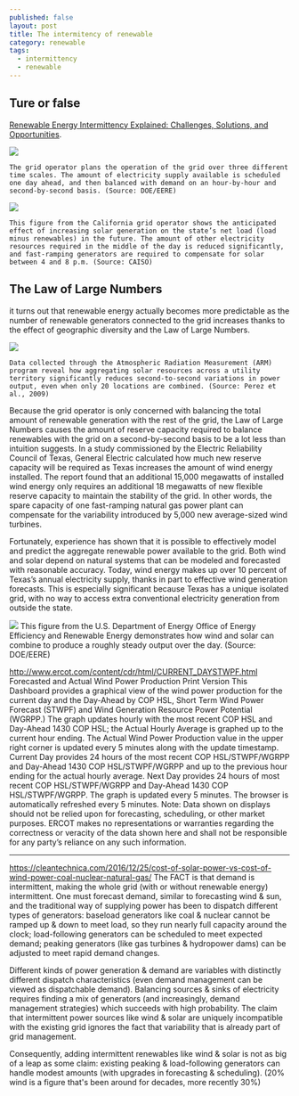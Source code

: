 ```yaml
---
published: false
layout: post
title: The intermitency of renewable
category: renewable
tags:
  - intermittency
  - renewable
---
```

## Ture or false

 [Renewable Energy Intermittency Explained: Challenges, Solutions, and Opportunities](https://blogs.scientificamerican.com/plugged-in/renewable-energy-intermittency-explained-challenges-solutions-and-opportunities/). 
 
 
 
![](https://blogs.scientificamerican.com/plugged-in/files/2015/03/GridPlanning.png)

    The grid operator plans the operation of the grid over three different time scales. The amount of electricity supply available is scheduled one day ahead, and then balanced with demand on an hour-by-hour and second-by-second basis. (Source: DOE/EERE)


![](http://blogs.scientificamerican.com/plugged-in/files/2015/03/CAISODuckCurve.png)

    This figure from the California grid operator shows the anticipated effect of increasing solar generation on the state’s net load (load minus renewables) in the future. The amount of other electricity resources required in the middle of the day is reduced significantly, and fast-ramping generators are required to compensate for solar between 4 and 8 p.m. (Source: CAISO)
  
## The Law of Large Numbers
  
it turns out that renewable energy actually becomes more predictable as the number of renewable generators connected to the grid increases thanks to the effect of geographic diversity and the Law of Large Numbers.
    
![](http://blogs.scientificamerican.com/plugged-in/files/2015/03/LargeNumberAveraging.png)
    
    Data collected through the Atmospheric Radiation Measurement (ARM) program reveal how aggregating solar resources across a utility territory significantly reduces second-to-second variations in power output, even when only 20 locations are combined. (Source: Perez et al., 2009) 
    
Because the grid operator is only concerned with balancing the total amount of renewable generation with the rest of the grid, the Law of Large Numbers causes the amount of reserve capacity required to balance renewables with the grid on a second-by-second basis to be a lot less than intuition suggests. In a study commissioned by the Electric Reliability Council of Texas, General Electric calculated how much new reserve capacity will be required as Texas increases the amount of wind energy installed. The report found that an additional 15,000 megawatts of installed wind energy only requires an additional 18 megawatts of new flexible reserve capacity to maintain the stability of the grid. In other words, the spare capacity of one fast-ramping natural gas power plant can compensate for the variability introduced by 5,000 new average-sized wind turbines.
    
Fortunately, experience has shown that it is possible to effectively model and predict the aggregate renewable power available to the grid. Both wind and solar depend on natural systems that can be modeled and forecasted with reasonable accuracy. Today, wind energy makes up over 10 percent of Texas’s annual electricity supply, thanks in part to effective wind generation forecasts. This is especially significant because Texas has a unique isolated grid, with no way to access extra conventional electricity generation from outside the state.

![](http://blogs.scientificamerican.com/plugged-in/files/2015/03/RenewablesLoadBalance.png)
This figure from the U.S. Department of Energy Office of Energy Efficiency and Renewable Energy demonstrates how wind and solar can combine to produce a roughly steady output over the day. (Source: DOE/EERE)

http://www.ercot.com/content/cdr/html/CURRENT_DAYSTWPF.html
Forecasted and Actual Wind Power Production  Print Version
This Dashboard provides a graphical view of the wind power production for the current day and the Day-Ahead by COP HSL, Short Term Wind Power Forecast (STWPF) and Wind Generation Resource Power Potential (WGRPP.) The graph updates hourly with the most recent COP HSL and Day-Ahead 1430 COP HSL; the Actual Hourly Average is graphed up to the current hour ending. The Actual Wind Power Production value in the upper right corner is updated every 5 minutes along with the update timestamp.
Current Day provides 24 hours of the most recent COP HSL/STWPF/WGRPP and Day-Ahead 1430 COP HSL/STWPF/WGRPP and up to the previous hour ending for the actual hourly average.
Next Day provides 24 hours of most recent COP HSL/STWPF/WGRPP and Day-Ahead 1430 COP HSL/STWPF/WGRPP.
The graph is updated every 5 minutes. The browser is automatically refreshed every 5 minutes.
Note: Data shown on displays should not be relied upon for forecasting, scheduling, or other market purposes. ERCOT makes no representations or warranties regarding the correctness or veracity of the data shown here and shall not be responsible for any party’s reliance on any such information.


------------------------------

https://cleantechnica.com/2016/12/25/cost-of-solar-power-vs-cost-of-wind-power-coal-nuclear-natural-gas/
The FACT is that demand is intermittent, making the whole grid (with or without renewable energy) intermittent.
One must forecast demand, similar to forecasting wind & sun, and the traditional way of supplying power has been to dispatch different types of generators: baseload generators like coal & nuclear cannot be ramped up & down to meet load, so they run nearly full capacity around the clock; load-following generators can be scheduled to meet expected demand; peaking generators (like gas turbines & hydropower dams) can be adjusted to meet rapid demand changes.

Different kinds of power generation & demand are variables with distinctly different dispatch characteristics (even demand management can be viewed as dispatchable demand). Balancing sources & sinks of electricity requires finding a mix of generators (and increasingly, demand management strategies) which succeeds with high probability. The claim that intermittent power sources like wind & solar are uniquely incompatible with the existing grid ignores the fact that variability that is already part of grid management.

Consequently, adding intermittent renewables like wind & solar is not as big of a leap as some claim: existing peaking & load-following generators can handle modest amounts (with upgrades in forecasting & scheduling). (20% wind is a figure that's been around for decades, more recently 30%)
